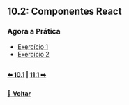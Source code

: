 ## 10.2: Componentes React

### Agora a Prática
- [Exercício 1](https://github.com/nnnnadia/trybe-exercicios/commit/331dbdf5114bb6be6e47ecc9f00fc5d4a1f3da8f)
- [Exercício 2](https://github.com/nnnnadia/trybe-exercicios/commit/70bd858c6adc0d727160a77f05ab19944414d6ea)

## 

#### [:arrow_left: 10.1](../../dia10-1/X-agora-a-pratica/exercicios.md) | [11.1 :arrow_right:]()

#### [🚀 Voltar](https://github.com/nnnnadia/trybe-exercicios#bloco-10-introdu%C3%A7%C3%A3o-%C3%A0-react)
